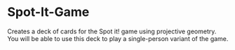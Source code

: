 # Spot-It-Game
Creates a deck of cards for the Spot it! game using projective geometry. You will be able to use this deck to play a single-person variant of the game.
